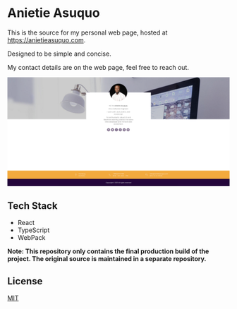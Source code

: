 # Anietie Asuquo

This is the source for my personal web page, hosted at <https://anietieasuquo.com>.

Designed to be simple and concise.

My contact details are on the web page, feel free to reach out.

![Preview](/static/media/preview.png "Preview")

## Tech Stack
- React
- TypeScript
- WebPack

**Note: This repository only contains the final production build of the project. The original source is maintained in a separate repository.**

## License

[MIT](https://choosealicense.com/licenses/mit/)
